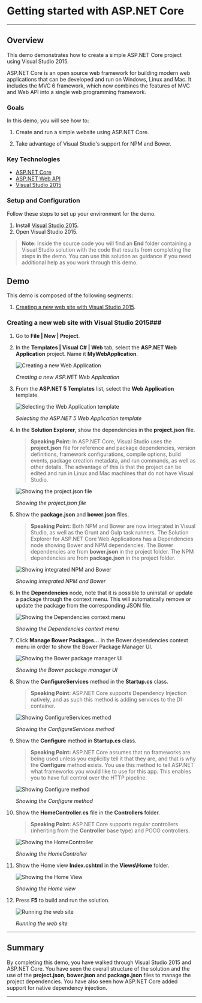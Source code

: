 <a name="title"></a>
# Getting started with ASP.NET Core #

---
<a name="Overview"></a>
## Overview ##

This demo demonstrates how to create a simple ASP.NET Core project using Visual Studio 2015.

ASP.NET Core is an open source web framework for building modern web applications that can be developed and run on Windows, Linux and Mac. It includes the MVC 6 framework, which now combines the features of MVC and Web API into a single web programming framework.


<a id="goals"></a>
### Goals ###
In this demo, you will see how to:

1. Create and run a simple website using ASP.NET Core.

1. Take advantage of Visual Studio's support for NPM and Bower.

<a name="technologies"></a>
### Key Technologies ###

- [ASP.NET Core][1]
- [ASP.NET Web API][2]
- [Visual Studio 2015][3]

[1]: http://docs.asp.net
[2]: http://www.asp.net/web-api
[3]: https://www.visualstudio.com/

<a name="Setup"></a>
### Setup and Configuration ###
Follow these steps to set up your environment for the demo.

1. Install [Visual Studio 2015](https://www.visualstudio.com/).
1. Open Visual Studio 2015.


> **Note:** Inside the source code you will find an **End** folder containing a Visual Studio solution with the code that results from completing the steps in the demo. You can use this solution as guidance if you need additional help as you work through this demo.

<a name="Demo"></a>
## Demo ##
This demo is composed of the following segments:

1. [Creating a new web site with Visual Studio 2015](#segment1).

<a name="segment1"></a>
### Creating a new web site with Visual Studio 2015###

1. Go to **File | New | Project**.

1. In the **Templates | Visual C# | Web** tab, select the **ASP.NET Web Application** project. Name it **MyWebApplication**.

	![Creating a new Web Application](images/create-new-web-application.png?raw=true "Creating a new Web Application")

	_Creating a new ASP.NET Web Application_

1. From the **ASP.NET 5 Templates** list, select the **Web Application** template.

	![Selecting the Web Application template](images/selecting-web-site-template.png?raw=true "Selecting the Web Application template")

	_Selecting the ASP.NET 5 Web Application template_

1. In the **Solution Explorer**, show the dependencies in the **project.json** file.

	>	**Speaking Point:** In ASP.NET Core, Visual Studio uses the **project.json** file for reference and package dependencies, version definitions, framework configurations, compile options, build events, package creation metadata, and run commands, as well as other details. The advantage of this is that the project can be edited and run in Linux and Mac machines that do not have Visual Studio.

	![Showing the project.json file](images/project-json-file.png?raw=true "Showing the project.json")

	_Showing the project.json file_

1. Show the **package.json** and **bower.json** files.

	>	**Speaking Point:** Both NPM and Bower are now integrated in Visual Studio, as well as the Grunt and Gulp task runners. The Solution Explorer for ASP.NET Core Web Applications has a Dependencies node showing Bower and NPM dependencies. The Bower dependencies are from **bower.json** in the project folder. The NPM dependencies are from **package.json** in the project folder.

	![Showing integrated NPM and Bower](images/Showing-NPM-and-Bower-integrated.png?raw=true "Showing NPM and Bower integrated")

	_Showing integrated NPM and Bower_

1. In the **Dependencies** node, note that it is possible to uninstall or update a package through the context menu. This will automatically remove or update the package from the corresponding JSON file.

	![Showing the Dependencies context menu](images/dependencies-context-command.png?raw=true "Showing Dependencies context command")

	_Showing the Dependencies context menu_

1. Click **Manage Bower Packages...** in the Bower dependencies context menu in order to show the Bower Package Manager UI.

	![Showing the Bower package manager UI](images/showing-bower-package-manager-ui.png?raw=true "Showing the Bower package manager UI")

	_Showing the Bower package manager UI_

1. Show the **ConfigureServices** method in the **Startup.cs** class.

	>	**Speaking Point:** ASP.NET Core supports Dependency Injection natively, and as such this method is adding services to the DI container.

	![Showing ConfigureServices method](images/configureservices-method.png?raw=true "Showing ConfigureServices method")

	_Showing the ConfigureServices method_

1. Show the **Configure** method in **Startup.cs** class.

	>	**Speaking Point:** ASP.NET Core assumes that no frameworks are being used unless you explicitly tell it that they are, and that is why the **Configure** method exists. You use this method to tell ASP.NET what frameworks you would like to use for this app. This enables you to have full control over the HTTP pipeline.

	![Showing Configure method](images/configure-method.png?raw=true "Showing Configure method")

	_Showing the Configure method_

1. Show the **HomeController.cs** file in the **Controllers** folder.

	>	**Speaking Point:** ASP.NET Core supports regular controllers (inheriting from the **Controller** base type) and POCO controllers.

	![Showing the HomeController](images/homecontroller.png?raw=true "Showing the HomeController")

	_Showing the HomeController_

1. Show the Home view **Index.cshtml** in the **Views\Home** folder.

	![Showing the Home View](images/homeview.png?raw=true "Showing the Home View")

	_Showing the Home view_

1. Press **F5** to build and run the solution.

	![Running the web site](images/running-the-web-site.png?raw=true "Running the web site")

	_Running the web site_

---

<a name="summary"></a>
## Summary ##

By completing this demo, you have walked through Visual Studio 2015 and ASP.NET Core. You have seen the overall structure of the solution and the use of the **project.json**, **bower.json** and **package.json** files to manage the project dependencies. You have also seen how ASP.NET Core added support for native dependency injection.

---
